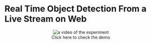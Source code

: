 # Real Time Object Detection From a Live Stream on Web

<div align="center">

![a video of the experiment](static/img/capture.gif)<br/>
Click here to check the demo

</div>
